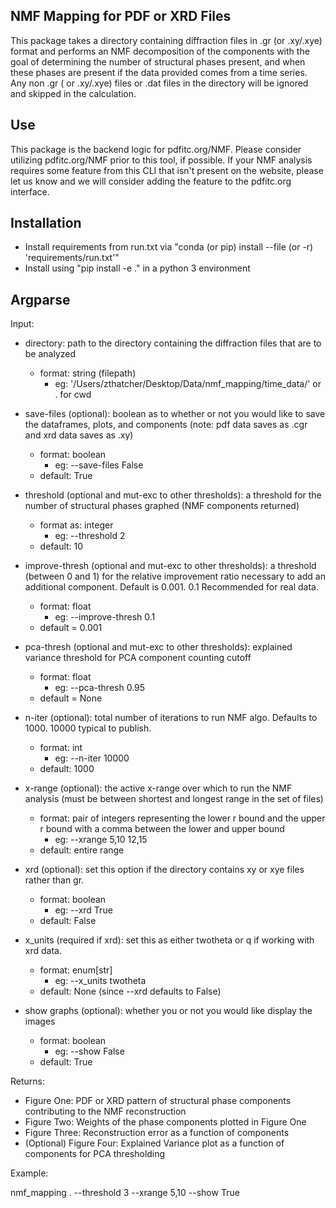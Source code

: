 NMF Mapping for PDF or XRD Files
---------
This package takes a directory containing diffraction files in .gr (or .xy/.xye) format and performs an NMF decomposition of
the components with the goal of determining the number of structural phases present, and when these phases are
present if the data provided comes from a time series. Any non .gr ( or .xy/.xye) files or .dat files in
the directory will be ignored and skipped in the calculation.

Use
---------
This package is the backend logic for pdfitc.org/NMF. Please consider utilizing pdfitc.org/NMF prior to this tool, if
possible. If your NMF analysis requires some feature from this CLI that isn't present on the website, please let us know
and we will consider adding the feature to the pdfitc.org interface.

Installation
--------
- Install requirements from run.txt via "conda (or pip) install --file (or -r) 'requirements/run.txt'"
- Install using "pip install -e ." in a python 3 environment

Argparse
--------
Input:
- directory: path to the directory containing the diffraction files that are to be analyzed
    - format: string (filepath)
        - eg: '/Users/zthatcher/Desktop/Data/nmf_mapping/time_data/' or . for cwd

- save-files (optional): boolean as to whether or not you would like to save the dataframes, plots, and 
components (note: pdf data saves as .cgr and xrd data saves as .xy)
    - format: boolean
        - eg: --save-files False
    - default: True
    
- threshold (optional and mut-exc to other thresholds): a threshold for the number of structural phases graphed (NMF components returned)
    - format as: integer
        - eg: --threshold 2
    - default: 10
    
- improve-thresh (optional and mut-exc to other thresholds): a threshold (between 0 and 1) for the relative improvement ratio necessary to
  add an additional component. Default is 0.001. 0.1 Recommended for real data.
    - format: float
        - eg: --improve-thresh 0.1
    - default = 0.001
    
- pca-thresh (optional and mut-exc to other thresholds): explained variance threshold for PCA component counting cutoff
    - format: float
        - eg: --pca-thresh 0.95
    - default = None
    
- n-iter (optional): total number of iterations to run NMF algo. Defaults to 1000. 10000 typical to publish.
    - format: int
        - eg: --n-iter 10000
    - default: 1000

- x-range (optional): the active x-range over which to run the NMF analysis (must be between shortest and 
longest range in the set of files)
    - format: pair of integers representing the lower r bound and the upper r bound with a comma between 
    the lower and upper bound
        -  eg: --xrange 5,10 12,15
    - default: entire range

- xrd (optional): set this option if the directory contains xy or xye files rather than gr.
    - format: boolean
        - eg: --xrd True
    - default: False

- x_units (required if xrd): set this as either twotheta or q if working with xrd data.
    - format: enum[str]
        - eg: --x_units twotheta
    - default: None (since --xrd defaults to False)

- show graphs (optional): whether you or not you would like display the images
    - format: boolean
        - eg: --show False
    - default: True
    
Returns:
- Figure One: PDF or XRD pattern of structural phase components contributing to the NMF reconstruction
- Figure Two: Weights of the phase components plotted in Figure One
- Figure Three: Reconstruction error as a function of components
- (Optional) Figure Four: Explained Variance plot as a function of components for PCA thresholding

Example:

nmf_mapping . --threshold 3 --xrange 5,10 --show True

